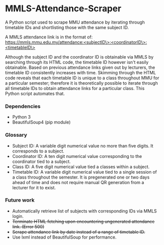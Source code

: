 # MMLS-Attendance-Scraper
A Python script used to scrape MMU attendance by iterating through timetable IDs and shortlisting those with the same subject ID.

A MMLS attendance link is in the format of:  
https://mmls.mmu.edu.my/attendance:<subjectID\>:<coordinatorID\>:<timetableID\>

Although the subject ID and the coordinator ID is obtainable via MMLS by searching through its HTML code, the timetable ID however isn't easily obtainable. Based on previous attendance links given out by lecturers, the timetable ID consistently increases with time. Skimming through the HTML code reveals that each timetable ID is unique to a class throughout MMU for a particular semester; therefore it is theoretically possible to iterate through all timetable IDs to obtain attendance links for a particular class. This Python script automates that.

### Dependencies
- Python 3
- BeautifulSoup4 (pip module)

### Glossary
- Subject ID: A variable digit numerical value no more than five digits. It corresponds to a subject.
- Coordinator ID: A ten digit numerical value corresponding to the coordinator tied to a subject.
- Class ID: A five digit numerical value tied a classes within a subject.
- Timetable ID: A variable digit numerical value tied to a single session of a class throughout the semester. It is pregenerated one or two days ahead of time and does not require manual QR generation from a lecturer for it to exist.

### Future work
- Automatically retrieve list of subjects with corresponding IDs via MMLS login.
- ~~Terminate HTML fetching upon encountering ungenerated attendance link. (Error 500)~~
- ~~Scrape attendance link by date instead of a range of timetable ID.~~
- Use lxml instead of BeautifulSoup for performance.
